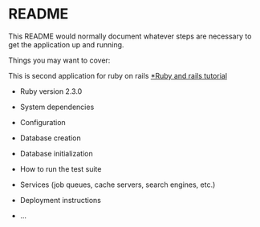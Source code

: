 # README

This README would normally document whatever steps are necessary to get the
application up and running.

Things you may want to cover:

This is second application for ruby on rails [*Ruby and rails tutorial](www.railstutorial.org)

* Ruby version 2.3.0

* System dependencies

* Configuration

* Database creation

* Database initialization

* How to run the test suite

* Services (job queues, cache servers, search engines, etc.)

* Deployment instructions

* ...

